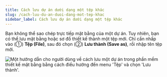 ```yaml
---
title: Cách lưu dự án dưới dạng một tệp khác
slug: /cach-luu-du-an-duoi-dang-mot-tep-khac
sidebar_label: Cách lưu dự án dưới dạng một tệp khác
---
```


Bạn không thể sao chép trực tiếp mặt bằng của một dự án. Tuy nhiên, bạn có thể lưu mặt bằng hoặc sơ đồ thiết kế thành một tệp mới. Chỉ cần nhấp vào (①) **Tệp (File)**, sau đó chọn (②) **Lưu thành (Save as)**, rồi nhập tên tệp mới.

![Một hướng dẫn cho người dùng về cách lưu một dự án trong phần mềm thiết kế mặt bằng bằng cách điều hướng đến menu 'Tệp' và chọn 'Lưu thành'.](https://storage.googleapis.com/jegavn_kb/image_jegavn/128.1.png)